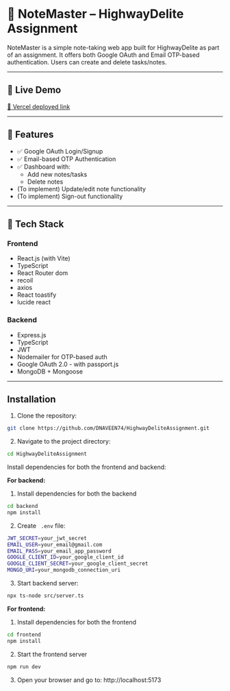 
# 📝 NoteMaster – HighwayDelite Assignment

NoteMaster is a simple note-taking web app built for HighwayDelite as part of an assignment. It offers both Google OAuth and Email OTP-based authentication. Users can create and delete tasks/notes.

---

## 🔗 Live Demo

[🔗 Vercel deployed link](https://highway-delite-assignment-inky.vercel.app/)

---

## 🚀 Features

- ✅ Google OAuth Login/Signup
- ✅ Email-based OTP Authentication
- ✅ Dashboard with:
  -  Add new notes/tasks
  -  Delete notes
- (To implement) Update/edit note functionality
- (To implement) Sign-out functionality

---

## 🧰 Tech Stack

### Frontend

- React.js (with Vite)
-  TypeScript
- React Router dom
- recoil
- axios
- React toastify
- lucide react

### Backend

- Express.js
- TypeScript
- JWT 
- Nodemailer for OTP-based auth
- Google OAuth 2.0 - with passport.js
- MongoDB + Mongoose

---

## Installation

1. Clone the repository:
```bash
git clone https://github.com/DNAVEEN74/HighwayDeliteAssignment.git
```

2. Navigate to the project directory:
```bash
cd HighwayDeliteAssignment
```

Install dependencies for both the frontend and backend:

**For backend:**
 1. Install dependencies for both the backend
```bash
cd backend
npm install
```
2. Create ` .env` file:
 ``` bash
JWT_SECRET=your_jwt_secret
EMAIL_USER=your_email@gmail.com
EMAIL_PASS=your_email_app_password
GOOGLE_CLIENT_ID=your_google_client_id
GOOGLE_CLIENT_SECRET=your_google_client_secret
MONGO_URI=your_mongodb_connection_uri
```
3.  Start backend server:
```bash 
npx ts-node src/server.ts
```
**For frontend:**
1. Install dependencies for both the frontend
```bash
cd frontend
npm install
```
2. Start the frontend server
```bash 
npm run dev
```
3. Open your browser and go to: http://localhost:5173
